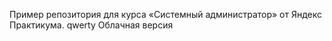 Пример репозитория для курса «Системный администратор» от Яндекс Практикума.
qwerty
Облачная версия
